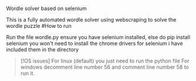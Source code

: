 Wordle solver based on selenium

This is a fully automated wordle solver using webscraping to solve the wordle puzzle
#How to run

Run the file wordle.py
ensure you have selenium installed, else do pip install selenium
you won't need to install the chrome drivers for selenium i have included them in the directory

> [!OS issues]
> For linux (default) you just need to run the python file
> For windows decomment line number 56 and comment line number 58 to run it.
